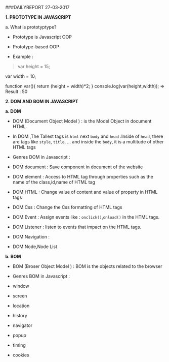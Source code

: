 ###DAILYREPORT 27-03-2017

**1. PROTOTYPE IN JAVASCRIPT**

a. What is prototyptype?

- Prototype is Javascript OOP

- Prototype-based OOP

- Example :

 >var height = 15;
 
 var width  = 10;

 function var(){
 return (height + width)*2;
 } 
 console.log(var(height,width));
 => Result :  50 

**2. DOM AND BOM IN JAVASCRIPT** 

**a. DOM** 

- DOM (Document Object Model ) : is the Model Object in document HTML.

- In DOM ,The Tallest tags is `html` next `body`  and `head` .Inside of `head`, there are tags like `style`, `title`, ... and inside the `body`, it is a multitude of other HTML tags

- Genres DOM in Javascript :

 + DOM document : Save component in document of the website

 + DOM element :  Access to HTML tag through properties such as the name of the class,id,name of HTML tag
 
 + DOM HTML : Change value of content and value of property in HTML tags 

 + DOM Css : Change the Css formatting of HTML tags

 + DOM Event : Assign events like : `onclick()`,`onload()` in the HTML tags.

 + DOM Listener :  listen to events that impact on the HTML tags.

 + DOM Navigation : 

 + DOM Node,Node List

**b. BOM**

- BOM (Broser Object Model ) :  BOM is the objects related to the browser

- Genres BOM in Javascript : 

 + window

 + screen

 + location

 + history

 + navigator

 + popup

 + timing

 + cookies

